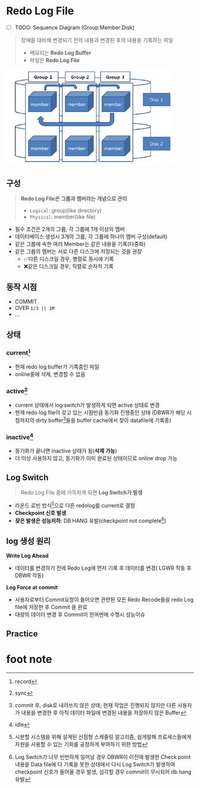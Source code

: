 # Redo Log File

- [ ] TODO: Sequence Diagram (Group:Member:Disk)

> 장애를 대비해 변경되기 전의 내용과 변경된 후의 내용을 기록하는 파일
>
> - 메모리는 **Redo Log Buffer**
> - 파일은 **Redo Log File**

<img src="./assets/image-20230712111151093.png" alt="image-20230712111151093" style="zoom:50%;" />

## 구성

> **Redo Log File은 그룹과 멤버라는 개념으로 관리**
>
> - `Logical`: group(like directory)
> - `Physical`: member(like file)

- 필수 조건은 2개의 그룹, 각 그룹에 1개 이상의 멤버
- 데이터베이스 생성시 3개의 그룹, 각 그룹에 하나의 멤버 구성(default)
- 같은 그룹에 속한 여러 Member는 같은 내용을 기록(다중화)
- 같은 그룹의 멤버는 서로 다른 디스크에 저장되는 것을 권장
  - ✅다른 디스크일 경우,  병렬로 동시에 기록
  - ❌같은 디스크일 경우, 직렬로 순차적 기록

## 동작 시점

- COMMIT
- OVER `1/3 || 1M` 
- ...

## 상태

### current[^current]

- 현재 redo log buffer가 기록중인 파일
- online중에 삭제, 변경할 수 없음

### active[^active]

- current 상태에서 log switch가 발생하게 되면 active 상태로 변경
- 현재 redo log file이 갖고 있는 시점만큼 동기화 진행중인 상태
  (DBWR가 해당 시점까지의 dirty buffer[^dirty buffer]들을 buffer cache에서 찾아 datafile에 기록중)

### inactive[^inactive]

- 동기화가 끝나면 inactive 상태가 됨(**삭제 가능**)
- 더 이상 사용하지 않고, 동기화가 이미 완료된 상태이므로 online drop  가능

## Log Switch

> Redo Log File 중에 가득차게 되면 **Log Switch가 발생**

- 라운드 로빈 방식[^Round Robin Scheduling]으로 다른 redolog를 current로 결정
- **Checkpoint 신호 발생**
- **잦은 발생은 성능저하**: DB HANG 유발(checkpoint not complete[^checkpoint notcomplete])

## log 생성 원리

**Write Log Ahead**

- 데이터를 변경하기 전에 Redo Log에 먼저 기록 후 데이터를 변경( LGWR 작동 후 DBWR 작동) 

**Log Force at commit**

- 사용자로부터 Commit요청이 들어오면 관련된 모든 Redo Recode들을 redo Log file에 저장한 후 Commit 을 완료
- 대량의 데이터 변경 후 Commit이 한꺼번에 수행시 성능이슈

## Practice

# foot note

[^global checkpoint]: shutdown immediate시 발생, checkpoint는 가장 강력한 동기 신호
[^Round Robin Scheduling]: 시분할 시스템을 위해 설계된 선점형 스케줄링 알고리즘, 쉽게말해 프로세스들에게 자원을 사용할 수 있는 기회를 공정하게 부여하기 위한 방법
[^checkpoint notcomplete]: Log Switch가 너무 빈번하게 일어날 경우 DBWR이 이전에 발생한 Check point 내용을 Data file에 다 기록을 못한 상태에서 다시 Log Switch가 발생하여 checkpoint 신호가 들어올 경우 발생, 심각할 경우 commit이 무시되어 db hang 유발
[^current]: record
[^active]: sync
[^inactive]: idle
[^Pinned Buffer]: commit 전, 변경여지가 있는 상태; 다른 사용자가 이미 사용하고 있는 Buffer Block으로 사용할 수 없음
[^Dirty Buffer]: commit 후, disk로 내려쓰지 않은 상태; 현재 작업은 진행되지 않지만 다른 사용자가 내용을 변경한 후 아직 데이터 파일에 변경된 내용을 저장하지 않은 Buffer
[^Free Buffer]: 사용되지 않았거나(Unused) 또는 Dirty Buffer 였다가 디스크로 저장이 되고 다시 재사용 가능하게 된 Block

